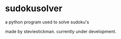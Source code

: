 # sudokusolver
a python program used to solve sudoku's

made by steviestickman.
currently under development.
